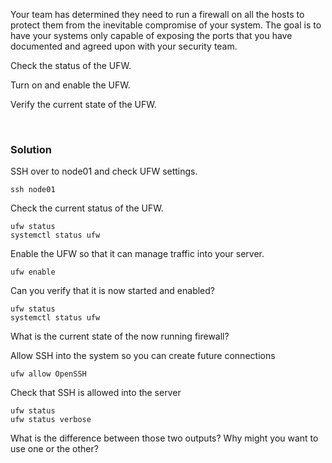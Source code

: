 Your team has determined they need to run a firewall on all the hosts to protect them from the inevitable compromise of your system. The goal is to have your systems only capable of exposing the ports that you have documented and agreed upon with your security team.

Check the status of the UFW.

Turn on and enable the UFW.

Verify the current state of the UFW.

<br>

### Solution


SSH over to node01 and check UFW settings.

```plain
ssh node01
```

Check the current status of the UFW.

```plain
ufw status
systemctl status ufw
```

Enable the UFW so that it can manage traffic into your server.

```plain
ufw enable
```

Can you verify that it is now started and enabled?

```plain
ufw status
systemctl status ufw
```

What is the current state of the now running firewall?

Allow SSH into the system so you can create future connections

```plain
ufw allow OpenSSH
```

Check that SSH is allowed into the server

```plain
ufw status 
ufw status verbose
```

What is the difference between those two outputs? Why might you want to use one or the other?


